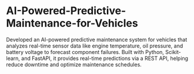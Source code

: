 # AI-Powered-Predictive-Maintenance-for-Vehicles
Developed an AI-powered predictive maintenance system for vehicles that analyzes real-time sensor data like engine temperature, oil pressure, and battery voltage to forecast component failures. Built with Python, Scikit-learn, and FastAPI, it provides real-time predictions via a REST API, helping reduce downtime and optimize maintenance schedules.

